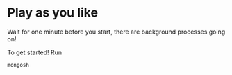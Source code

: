 # Play as you like

Wait for one minute before you start, there are background processes going on!

To get started! Run

```cmd
mongosh
```
